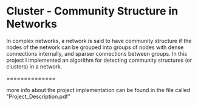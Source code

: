 # Cluster - Community Structure in Networks

In complex networks, a network is said to have community structure if the nodes of the
network can be grouped into groups of nodes with dense connections internally, and sparser
connections between groups.
In this project I implemented an algorithm for detecting community structures (or clusters) in a network.

==============

more info about the project implementation can be found in the file called "Project_Description.pdf"


